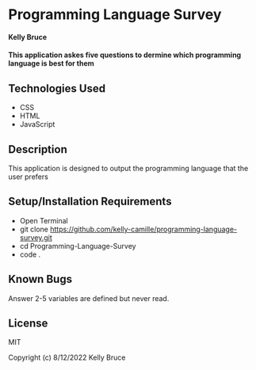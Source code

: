 # Programming Language Survey

#### Kelly Bruce

#### This application askes five questions to dermine which programming language is best for them 

## Technologies Used

* CSS
* HTML
* JavaScript

## Description

This application is designed to output the programming language that the user prefers

## Setup/Installation Requirements

* Open Terminal 
* git clone https://github.com/kelly-camille/programming-language-survey.git
* cd Programming-Language-Survey
* code .


## Known Bugs
Answer 2-5 variables are defined but never read. 


## License

MIT

Copyright (c) 8/12/2022 Kelly Bruce
